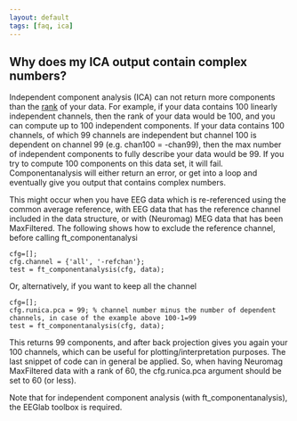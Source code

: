 ```yaml
---
layout: default
tags: [faq, ica]
---
```


## Why does my ICA output contain complex numbers?

Independent component analysis (ICA) can not return more components than the [rank](http://en.wikipedia.org/wiki/Rank_(linear_algebra)) of your data. For example, if your data contains 100 linearly independent channels, then the rank of your data would be 100, and you can compute up to 100 independent components. If your data contains 100 channels, of which 99 channels are independent but channel 100 is dependent on channel 99 (e.g. chan100 = -chan99), then the max number of independent components to fully describe your data would be 99. If you try to compute 100 components on this data set, it will fail. Componentanalysis will either return an error, or get into a loop and eventually give you output that contains complex numbers.

This might occur when you have EEG data which is re-referenced using the common average reference, with EEG data that has the reference channel included in the data structure, or with (Neuromag) MEG data that has been MaxFiltered. 
The following shows how to exclude the reference channel, before calling ft_componentanalysi

	
	cfg=[];
	cfg.channel = {'all', '-refchan'};
	test = ft_componentanalysis(cfg, data);

Or, alternatively, if you want to keep all the channel

	
	cfg=[];
	cfg.runica.pca = 99; % channel number minus the number of dependent channels, in case of the example above 100-1=99
	test = ft_componentanalysis(cfg, data);

This returns 99 components, and after back projection gives you again your 100 channels, which can be useful for plotting/interpretation purposes. The last snippet of code can in general be applied. So, when having Neuromag MaxFiltered data with a rank of 60, the cfg.runica.pca argument should be set to 60 (or less).

Note that for independent component analysis (with ft_componentanalysis), the EEGlab toolbox is required.
